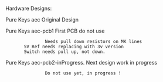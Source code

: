 Hardware Designs:

Pure Keys aec Original Design

Pure Keys aec-pcb1 First PCB  do not use

                   Needs pull down resistors on MK lines
		   5V Ref needs replacing with 3v version
		   Switch needs pull up, not down.
		   
Pure Keys aec-pcb2-inProgress. Next design work in progress

                   Do not use yet, in progress !
